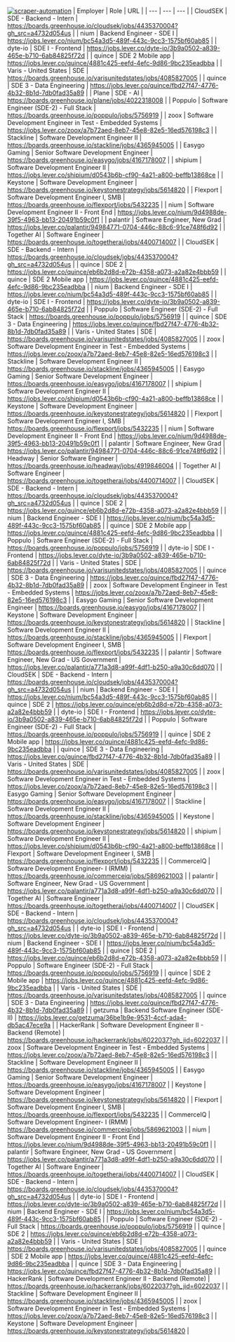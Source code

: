 [![scraper-automation](https://github.com/azad-ali786/Job_Openings/actions/workflows/scraper-automation.yml/badge.svg)](https://github.com/azad-ali786/Job_Openings/actions/workflows/scraper-automation.yml)
| Employer | Role | URL |
| --- | --- | --- |
| CloudSEK | SDE - Backend - Intern | https://boards.greenhouse.io/cloudsek/jobs/4435370004?gh_src=a4732d054us |
| nium | Backend Engineer - SDE I | https://jobs.lever.co/nium/bc54a3d5-489f-443c-9cc3-1575bf60ab85 |
| dyte-io | SDE I - Frontend | https://jobs.lever.co/dyte-io/3b9a0502-a839-465e-b710-6ab84825f72d |
| quince | SDE 2 Mobile app | https://jobs.lever.co/quince/4881c425-eefd-4efc-9d86-9bc235eadbba |
| Varis - United States | SDE | https://boards.greenhouse.io/varisunitedstates/jobs/4085827005 |
| quince | SDE 3 - Data Engineering | https://jobs.lever.co/quince/fbd27f47-4776-4b32-8b1d-7db0fad35a89 |
| Plane | SDE - AI | https://boards.greenhouse.io/plane/jobs/4022318008 |
| Poppulo | Software Engineer (SDE-2) - Full Stack | https://boards.greenhouse.io/poppulo/jobs/5756919 |
| zoox | Software Development Engineer in Test - Embedded Systems | https://jobs.lever.co/zoox/a7b72aed-8eb7-45e8-82e5-16ed576198c3 |
| Stackline | Software Development  Engineer II | https://boards.greenhouse.io/stackline/jobs/4365945005 |
| Easygo Gaming | Senior Software Development Engineer | https://boards.greenhouse.io/easygo/jobs/4167178007 |
| shipium | Software Development Engineer II | https://jobs.lever.co/shipium/d0543b6b-cf90-4a21-a800-beffb13868ce |
| Keystone | Software Development Engineer | https://boards.greenhouse.io/keystonestrategy/jobs/5614820 |
| Flexport | Software Development Engineer I, SMB | https://boards.greenhouse.io/flexport/jobs/5432235 |
| nium | Software Development Engineer II - Front End | https://jobs.lever.co/nium/9d4988de-39f5-4963-bb13-20491b59c0f1 |
| palantir | Software Engineer, New Grad | https://jobs.lever.co/palantir/94984771-0704-446c-88c6-91ce748f6d92 |
| Together AI | Software Engineer | https://boards.greenhouse.io/togetherai/jobs/4400714007 |
| CloudSEK | SDE - Backend - Intern | https://boards.greenhouse.io/cloudsek/jobs/4435370004?gh_src=a4732d054us |
| quince | SDE 2 | https://jobs.lever.co/quince/eb6b2d8d-e72b-4358-a073-a2a82e4bbb59 |
| quince | SDE 2 Mobile app | https://jobs.lever.co/quince/4881c425-eefd-4efc-9d86-9bc235eadbba |
| nium | Backend Engineer - SDE I | https://jobs.lever.co/nium/bc54a3d5-489f-443c-9cc3-1575bf60ab85 |
| dyte-io | SDE I - Frontend | https://jobs.lever.co/dyte-io/3b9a0502-a839-465e-b710-6ab84825f72d |
| Poppulo | Software Engineer (SDE-2) - Full Stack | https://boards.greenhouse.io/poppulo/jobs/5756919 |
| quince | SDE 3 - Data Engineering | https://jobs.lever.co/quince/fbd27f47-4776-4b32-8b1d-7db0fad35a89 |
| Varis - United States | SDE | https://boards.greenhouse.io/varisunitedstates/jobs/4085827005 |
| zoox | Software Development Engineer in Test - Embedded Systems | https://jobs.lever.co/zoox/a7b72aed-8eb7-45e8-82e5-16ed576198c3 |
| Stackline | Software Development  Engineer II | https://boards.greenhouse.io/stackline/jobs/4365945005 |
| Easygo Gaming | Senior Software Development Engineer | https://boards.greenhouse.io/easygo/jobs/4167178007 |
| shipium | Software Development Engineer II | https://jobs.lever.co/shipium/d0543b6b-cf90-4a21-a800-beffb13868ce |
| Keystone | Software Development Engineer | https://boards.greenhouse.io/keystonestrategy/jobs/5614820 |
| Flexport | Software Development Engineer I, SMB | https://boards.greenhouse.io/flexport/jobs/5432235 |
| nium | Software Development Engineer II - Front End | https://jobs.lever.co/nium/9d4988de-39f5-4963-bb13-20491b59c0f1 |
| palantir | Software Engineer, New Grad | https://jobs.lever.co/palantir/94984771-0704-446c-88c6-91ce748f6d92 |
| Headway | Senior Software Engineer | https://boards.greenhouse.io/headway/jobs/4919846004 |
| Together AI | Software Engineer | https://boards.greenhouse.io/togetherai/jobs/4400714007 |
| CloudSEK | SDE - Backend - Intern | https://boards.greenhouse.io/cloudsek/jobs/4435370004?gh_src=a4732d054us |
| quince | SDE 2 | https://jobs.lever.co/quince/eb6b2d8d-e72b-4358-a073-a2a82e4bbb59 |
| nium | Backend Engineer - SDE I | https://jobs.lever.co/nium/bc54a3d5-489f-443c-9cc3-1575bf60ab85 |
| quince | SDE 2 Mobile app | https://jobs.lever.co/quince/4881c425-eefd-4efc-9d86-9bc235eadbba |
| Poppulo | Software Engineer (SDE-2) - Full Stack | https://boards.greenhouse.io/poppulo/jobs/5756919 |
| dyte-io | SDE I - Frontend | https://jobs.lever.co/dyte-io/3b9a0502-a839-465e-b710-6ab84825f72d |
| Varis - United States | SDE | https://boards.greenhouse.io/varisunitedstates/jobs/4085827005 |
| quince | SDE 3 - Data Engineering | https://jobs.lever.co/quince/fbd27f47-4776-4b32-8b1d-7db0fad35a89 |
| zoox | Software Development Engineer in Test - Embedded Systems | https://jobs.lever.co/zoox/a7b72aed-8eb7-45e8-82e5-16ed576198c3 |
| Easygo Gaming | Senior Software Development Engineer | https://boards.greenhouse.io/easygo/jobs/4167178007 |
| Keystone | Software Development Engineer | https://boards.greenhouse.io/keystonestrategy/jobs/5614820 |
| Stackline | Software Development  Engineer II | https://boards.greenhouse.io/stackline/jobs/4365945005 |
| Flexport | Software Development Engineer I, SMB | https://boards.greenhouse.io/flexport/jobs/5432235 |
| palantir | Software Engineer, New Grad - US Government | https://jobs.lever.co/palantir/a771a3d8-a99f-4df1-b250-a9a30c6dd070 |
| CloudSEK | SDE - Backend - Intern | https://boards.greenhouse.io/cloudsek/jobs/4435370004?gh_src=a4732d054us |
| nium | Backend Engineer - SDE I | https://jobs.lever.co/nium/bc54a3d5-489f-443c-9cc3-1575bf60ab85 |
| quince | SDE 2 | https://jobs.lever.co/quince/eb6b2d8d-e72b-4358-a073-a2a82e4bbb59 |
| dyte-io | SDE I - Frontend | https://jobs.lever.co/dyte-io/3b9a0502-a839-465e-b710-6ab84825f72d |
| Poppulo | Software Engineer (SDE-2) - Full Stack | https://boards.greenhouse.io/poppulo/jobs/5756919 |
| quince | SDE 2 Mobile app | https://jobs.lever.co/quince/4881c425-eefd-4efc-9d86-9bc235eadbba |
| quince | SDE 3 - Data Engineering | https://jobs.lever.co/quince/fbd27f47-4776-4b32-8b1d-7db0fad35a89 |
| Varis - United States | SDE | https://boards.greenhouse.io/varisunitedstates/jobs/4085827005 |
| zoox | Software Development Engineer in Test - Embedded Systems | https://jobs.lever.co/zoox/a7b72aed-8eb7-45e8-82e5-16ed576198c3 |
| Easygo Gaming | Senior Software Development Engineer | https://boards.greenhouse.io/easygo/jobs/4167178007 |
| Stackline | Software Development  Engineer II | https://boards.greenhouse.io/stackline/jobs/4365945005 |
| Keystone | Software Development Engineer | https://boards.greenhouse.io/keystonestrategy/jobs/5614820 |
| shipium | Software Development Engineer II | https://jobs.lever.co/shipium/d0543b6b-cf90-4a21-a800-beffb13868ce |
| Flexport | Software Development Engineer I, SMB | https://boards.greenhouse.io/flexport/jobs/5432235 |
| CommerceIQ | Software Development Engineer- I (RMM) | https://boards.greenhouse.io/commerceiq/jobs/5869621003 |
| palantir | Software Engineer, New Grad - US Government | https://jobs.lever.co/palantir/a771a3d8-a99f-4df1-b250-a9a30c6dd070 |
| Together AI | Software Engineer | https://boards.greenhouse.io/togetherai/jobs/4400714007 |
| CloudSEK | SDE - Backend - Intern | https://boards.greenhouse.io/cloudsek/jobs/4435370004?gh_src=a4732d054us |
| dyte-io | SDE I - Frontend | https://jobs.lever.co/dyte-io/3b9a0502-a839-465e-b710-6ab84825f72d |
| nium | Backend Engineer - SDE I | https://jobs.lever.co/nium/bc54a3d5-489f-443c-9cc3-1575bf60ab85 |
| quince | SDE 2 | https://jobs.lever.co/quince/eb6b2d8d-e72b-4358-a073-a2a82e4bbb59 |
| Poppulo | Software Engineer (SDE-2) - Full Stack | https://boards.greenhouse.io/poppulo/jobs/5756919 |
| quince | SDE 2 Mobile app | https://jobs.lever.co/quince/4881c425-eefd-4efc-9d86-9bc235eadbba |
| Varis - United States | SDE | https://boards.greenhouse.io/varisunitedstates/jobs/4085827005 |
| quince | SDE 3 - Data Engineering | https://jobs.lever.co/quince/fbd27f47-4776-4b32-8b1d-7db0fad35a89 |
| getzuma | Backend Software Engineer (SDE-II) | https://jobs.lever.co/getzuma/36be1b9e-9531-4ccf-ada4-db5ac47ece9a |
| HackerRank | Software Development Engineer II - Backend (Remote) | https://boards.greenhouse.io/hackerrank/jobs/6022037?gh_jid=6022037 |
| zoox | Software Development Engineer in Test - Embedded Systems | https://jobs.lever.co/zoox/a7b72aed-8eb7-45e8-82e5-16ed576198c3 |
| Stackline | Software Development  Engineer II | https://boards.greenhouse.io/stackline/jobs/4365945005 |
| Easygo Gaming | Senior Software Development Engineer | https://boards.greenhouse.io/easygo/jobs/4167178007 |
| Keystone | Software Development Engineer | https://boards.greenhouse.io/keystonestrategy/jobs/5614820 |
| Flexport | Software Development Engineer I, SMB | https://boards.greenhouse.io/flexport/jobs/5432235 |
| CommerceIQ | Software Development Engineer- I (RMM) | https://boards.greenhouse.io/commerceiq/jobs/5869621003 |
| nium | Software Development Engineer II - Front End | https://jobs.lever.co/nium/9d4988de-39f5-4963-bb13-20491b59c0f1 |
| palantir | Software Engineer, New Grad - US Government | https://jobs.lever.co/palantir/a771a3d8-a99f-4df1-b250-a9a30c6dd070 |
| Together AI | Software Engineer | https://boards.greenhouse.io/togetherai/jobs/4400714007 |
| CloudSEK | SDE - Backend - Intern | https://boards.greenhouse.io/cloudsek/jobs/4435370004?gh_src=a4732d054us |
| dyte-io | SDE I - Frontend | https://jobs.lever.co/dyte-io/3b9a0502-a839-465e-b710-6ab84825f72d |
| nium | Backend Engineer - SDE I | https://jobs.lever.co/nium/bc54a3d5-489f-443c-9cc3-1575bf60ab85 |
| Poppulo | Software Engineer (SDE-2) - Full Stack | https://boards.greenhouse.io/poppulo/jobs/5756919 |
| quince | SDE 2 | https://jobs.lever.co/quince/eb6b2d8d-e72b-4358-a073-a2a82e4bbb59 |
| Varis - United States | SDE | https://boards.greenhouse.io/varisunitedstates/jobs/4085827005 |
| quince | SDE 2 Mobile app | https://jobs.lever.co/quince/4881c425-eefd-4efc-9d86-9bc235eadbba |
| quince | SDE 3 - Data Engineering | https://jobs.lever.co/quince/fbd27f47-4776-4b32-8b1d-7db0fad35a89 |
| HackerRank | Software Development Engineer II - Backend (Remote) | https://boards.greenhouse.io/hackerrank/jobs/6022037?gh_jid=6022037 |
| Stackline | Software Development  Engineer II | https://boards.greenhouse.io/stackline/jobs/4365945005 |
| zoox | Software Development Engineer in Test - Embedded Systems | https://jobs.lever.co/zoox/a7b72aed-8eb7-45e8-82e5-16ed576198c3 |
| Keystone | Software Development Engineer | https://boards.greenhouse.io/keystonestrategy/jobs/5614820 |